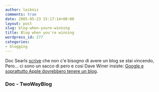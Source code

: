 ```yaml
---
author: leibniz
comments: true
date: 2005-05-23 15:17:14+00:00
layout: post
slug: blog-when-youre-winning
title: Blog when you're winning
wordpress_id: 277
categories:
- blogging
---
```


Doc Searls [scrive](http://doc.weblogs.com/2005/05/18#muchBetter) che non c'e bisogno di avere un blog se stai vincendo, Pero... ci sono un sacco di pero e cosi Dave Winer insiste: [Google e soprattutto Apple dovrebbero tenere un blog](http://www.thetwowayweb.com/2005/05/23#a654).  



### Doc - TwoWayBlog
